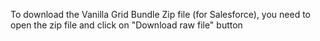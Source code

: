 To download the Vanilla Grid Bundle Zip file (for Salesforce), you need to open the zip file and click on "Download raw file" button
